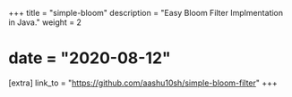 +++
title = "simple-bloom"
description = "Easy Bloom Filter Implmentation in Java."
weight = 2
# date = "2020-08-12"

[extra]
link_to = "https://github.com/aashu10sh/simple-bloom-filter"
+++

